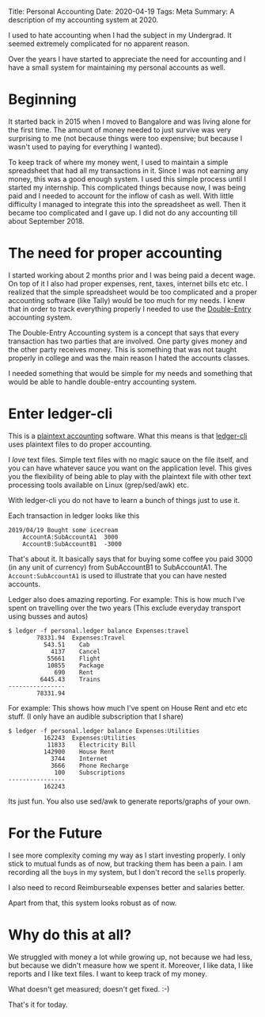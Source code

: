 Title: Personal Accounting
Date: 2020-04-19
Tags: Meta
Summary: A description of my accounting system at 2020.



I used to hate accounting when I had the subject in my Undergrad. It
seemed extremely complicated for no apparent reason. 

Over the years I have started to appreciate the need for accounting and
I have a small system for maintaining my personal accounts as well.


# Beginning

It started back in 2015 when I moved to Bangalore and was living alone
for the first time. The amount of money needed to just survive was
very surprising to me (not because things were too expensive; but
because I wasn't used to paying for everything I wanted).

To keep track of where my money went, I used to maintain a simple
spreadsheet that had all my transactions in it. Since I was not
earning any money, this was a good enough system. I used this simple
process until I started my internship. This complicated things
because now, I was being paid and I needed to account for the inflow
of cash as well. With little difficulty I managed to integrate this
into the spreadsheet as well. Then it became too complicated and I
gave up. I did not do any accounting till about September 2018.

# The need for proper accounting
I started working about 2 months prior and I was being paid a decent
wage. On top of it I also had proper expenses, rent, taxes, internet
bills etc etc. I realized that the simple spreadsheet would be too
complicated and a proper accounting software (like Tally) would be too
much for my needs. I knew that in order to track everything properly I
needed to use the [Double-Entry](https://en.wikipedia.org/wiki/Double-entry_bookkeeping) accounting system.

The Double-Entry Accounting system is a concept that says that every
transaction has two parties that are involved. One party gives money
and the other party receives money. This is something that was not
taught properly in college and was the main reason I hated the
accounts classes. 

I needed something that would be simple for my needs and something
that would be able to handle double-entry accounting system.

# Enter ledger-cli
This is a [plaintext accounting](https://plaintextaccounting.org/) software. What this means is that
[ledger-cli](https://www.ledger-cli.org/) uses plaintext files to do proper accounting. 

I *love* text files. Simple text files with no magic sauce on the file
itself, and you can have whatever sauce you want on the application
level. This gives you the flexibility of being able to play with the
plaintext file with other text processing tools available on Linux
(grep/sed/awk) etc.

With ledger-cli you do not have to learn a bunch of things just to
use it.

Each transaction in ledger looks like this

    2019/04/19 Bought some icecream
        AccountA:SubAccountA1  3000
        AccountB:SubAccountB1  -3000

That's about it. It basically says that for buying some coffee you paid
3000 (in any unit of currency) from SubAccountB1 to SubAccountA1.
The `Account:SubAccountA1` is used to illustrate that you can have nested accounts.

Ledger also does amazing reporting.
For example: This is how much I've spent on travelling over the two years (This exclude everyday transport using busses and autos)

    $ ledger -f personal.ledger balance Expenses:travel
            78331.94  Expenses:Travel
              543.51    Cab
                4137    Cancel
               55661    Flight
               10855    Package
                 690    Rent
             6445.43    Trains
    ----------------
            78331.94

For example: This shows how much I've spent on House Rent and etc etc stuff. (I only have an audible subscription that I share)
     
    $ ledger -f personal.ledger balance Expenses:Utilities
              162243  Expenses:Utilities
               11833    Electricity Bill
              142900    House Rent
                3744    Internet
                3666    Phone Recharge
                 100    Subscriptions
    ----------------
              162243

            
Its just fun. You also use sed/awk to generate reports/graphs of your own.
            
# For the Future
I see more complexity coming my way as I start investing properly. I
only stick to mutual funds as of now, but tracking them has been a
pain. I am recording all the `buy`s in my system, but I don't record
the `sell`s properly.

I also need to record Reimburseable expenses better and salaries better. 

Apart from that, this system looks robust as of now.

# Why do this at all?
We struggled with money a lot while growing up, not because we had
less, but because we didn't measure how we spent it. Moreover, I like
data, I like reports and I like text files. I want to keep track of my
money.

What doesn't get measured; doesn't get fixed. :-)

That's it for today.

